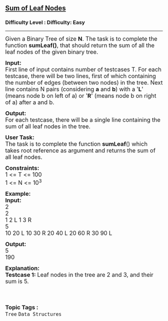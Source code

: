 <h2><a href="https://www.geeksforgeeks.org/problems/sum-of-leaf-nodes/1">Sum of Leaf Nodes</a></h2><h3>Difficulty Level : Difficulty: Easy</h3><hr><div class="problems_problem_content__Xm_eO"><p><span style="font-size:18px">Given a Binary Tree of size&nbsp;<strong>N</strong>. The task is to complete the function&nbsp;<strong>sumLeaf()</strong>, that should return the sum of all the leaf nodes of the given binary tree.</span></p>

<p><span style="font-size:18px"><strong>Input:</strong><br>
First line of input contains number of testcases T. For each testcase, there will be two lines, first of which containing the number of edges (between two nodes) in the tree. Next line contains N pairs (considering <strong>a</strong> and <strong>b</strong>) with a '<strong>L</strong>' (means node b on left of a) or '<strong>R</strong>' (means node b on right of a) after a and b.</span></p>

<p><span style="font-size:18px"><strong>Output:</strong><br>
For each testcase, there will be a single line containing the sum of all leaf nodes in the tree.</span></p>

<p><span style="font-size:18px"><strong>User Task: </strong><br>
The task is to complete the function <strong>sumLeaf</strong>() which takes root reference as argument and returns the sum of all leaf nodes.</span></p>

<p><span style="font-size:18px"><strong>Constraints:</strong><br>
1 &lt;= T &lt;= 100<br>
1 &lt;= N &lt;= 10<sup>3</sup></span></p>

<p><span style="font-size:18px"><strong>Example:<br>
Input:</strong><br>
2<br>
2<br>
1 2 L 1 3 R<br>
5<br>
10 20 L 10 30 R 20 40 L 20 60 R 30 90 L</span></p>

<p><span style="font-size:18px"><strong>Output:</strong><br>
5<br>
190</span></p>

<p><span style="font-size:18px"><strong>Explanation:<br>
Testcase 1: </strong>Leaf nodes in the tree are 2 and 3, and their sum is 5.</span><br>
&nbsp;</p>
</div><br><p><span style=font-size:18px><strong>Topic Tags : </strong><br><code>Tree</code>&nbsp;<code>Data Structures</code>&nbsp;